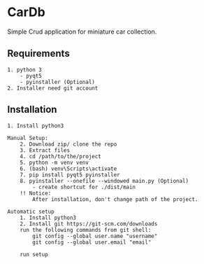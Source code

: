 # CarDb

Simple Crud application for miniature car collection. 

## Requirements
    1. python 3 
        - pyqt5
        - pyinstaller (Optional)
    2. Installer need git account

## Installation 
    1. Install python3 

    Manual Setup: 
        2. Download zip/ clone the repo
        3. Extract files 
        4. cd /path/to/the/project
        5. python -m venv venv 
        6. (bash) venv\Scripts\activate  
        7. pip install pyqt5 pyinstaller
        8. pyinstaller --onefile --windowed main.py (Optional)
            - create shortcut for ./dist/main 
        !! Notice:
            After installation, don't change path of the project. 

    Automatic setup 
        1. Install python3 
        2. Install git https://git-scm.com/downloads
        run the following commands from git shell: 
            git config --global user.name "username"
            git config --global user.email "email"

        run setup  